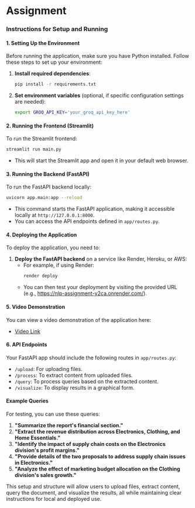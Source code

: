 # Assignment 
### Instructions for Setup and Running

#### 1. Setting Up the Environment
Before running the application, make sure you have Python installed. Follow these steps to set up your environment:

1. **Install required dependencies**:
   ```bash
   pip install -r requirements.txt
   ```

2. **Set environment variables** (optional, if specific configuration settings are needed):
   ```bash
   export GROQ_API_KEY='your_groq_api_key_here'
   ```

#### 2. Running the Frontend (Streamlit)
To run the Streamlit frontend:

```bash
streamlit run main.py
```

- This will start the Streamlit app and open it in your default web browser.

#### 3. Running the Backend (FastAPI)
To run the FastAPI backend locally:

```bash
uvicorn app.main:app --reload
```

- This command starts the FastAPI application, making it accessible locally at `http://127.0.0.1:8000`.
- You can access the API endpoints defined in `app/routes.py`.

#### 4. Deploying the Application
To deploy the application, you need to:

1. **Deploy the FastAPI backend** on a service like Render, Heroku, or AWS:
   - For example, if using Render:
     ```bash
     render deploy
     ```
   - You can then test your deployment by visiting the provided URL (e.g., https://nlp-assignment-y2ca.onrender.com/).

#### 5. Video Demonstration
You can view a video demonstration of the application here:
- [Video Link](https://drive.google.com/file/d/134nVAoo0m4kuqHsmWDgNfWdRkQvc0Y8X/view?usp=sharing)

#### 6. API Endpoints
Your FastAPI app should include the following routes in `app/routes.py`:

- `/upload`: For uploading files.
- `/process`: To extract content from uploaded files.
- `/query`: To process queries based on the extracted content.
- `/visualize`: To display results in a graphical form.

#### Example Queries
For testing, you can use these queries:
1. **"Summarize the report's financial section."**
2. **"Extract the revenue distribution across Electronics, Clothing, and Home Essentials."**
3. **"Identify the impact of supply chain costs on the Electronics division's profit margins."**
4. **"Provide details of the two proposals to address supply chain issues in Electronics."**
5. **"Analyze the effect of marketing budget allocation on the Clothing division's sales growth."**

This setup and structure will allow users to upload files, extract content, query the document, and visualize the results, all while maintaining clear instructions for local and deployed use. 


